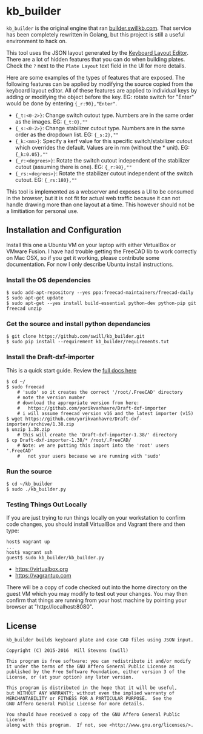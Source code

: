 kb_builder
==========

`kb_builder` is the original engine that ran [builder.swillkb.com](http://builder.swillkb.com).  That service has been completely rewritten in Golang, but this project is still a useful environment to hack on.  

This tool uses the JSON layout generated by the [Keyboard Layout Editor](http://www.keyboard-layout-editor.com/).  There are a lot of hidden features that you can do when building plates.  Check the `?` next to the `Plate Layout` text field in the UI for more details.

Here are some examples of the types of features that are exposed. The following features can be applied by modifying the source copied from the keyboard layout editor. All of these features are applied to individual keys by adding or modifying the object before the key. EG: rotate switch for "Enter" would be done by entering `{_r:90},"Enter"`.

* `{_t:<0-2>}`: Change switch cutout type. Numbers are in the same order as the images. EG: `{_t:0},""`
* `{_s:<0-2>}`: Change stabilizer cutout type. Numbers are in the same order as the dropdown list. EG: `{_s:2},""`
* `{_k:<mm>}`: Specify a kerf value for this specific switch/stabilizer cutout which overrides the default. Values are in mm (without the * unit). EG: `{_k:0.05},""`
* `{_r:<degrees>}`: Rotate the switch cutout independent of the stabilizer cutout (assuming there is one). EG: `{_r:90},""`
* `{_rs:<degrees>}`: Rotate the stabilizer cutout independent of the switch cutout. EG: `{_rs:180},""`

This tool is implemented as a webserver and exposes a UI to be consumed in the browser, but it is not fit for actual web traffic because it can not handle drawing more than one layout at a time.  This however should not be a limitiation for personal use.


## Installation and Configuration

Install this one a Ubuntu VM on your laptop with either VirtualBox or VMware Fusion.  I have had trouble getting the FreeCAD lib to work correctly on Mac OSX, so if you get it working, please contribute some documentation.  For now I only describe Ubuntu install instructions.


### Install the OS dependencies

```
$ sudo add-apt-repository --yes ppa:freecad-maintainers/freecad-daily
$ sudo apt-get update
$ sudo apt-get --yes install build-essential python-dev python-pip git freecad unzip
```


### Get the source and install python dependancies

```
$ git clone https://github.com/swill/kb_builder.git
$ sudo pip install --requirement kb_builder/requirements.txt
```


### Install the Draft-dxf-importer

This is a quick start guide.  Review the [full docs
here](https://github.com/yorikvanhavre/Draft-dxf-importer)

```
$ cd ~/
$ sudo freecad
	# 'sudo' so it creates the correct '/root/.FreeCAD' directory
	# note the version number
	# download the appropriate version from here: 
	# 	https://github.com/yorikvanhavre/Draft-dxf-importer
	# i will assume freecad version v16 and the latest importer (v15)
$ wget https://github.com/yorikvanhavre/Draft-dxf-importer/archive/1.38.zip
$ unzip 1.38.zip
	# this will create the 'Draft-dxf-importer-1.38/' directory
$ cp Draft-dxf-importer-1.38/* /root/.FreeCAD/
	# Note: we are putting this import into the 'root' users '.FreeCAD' 
	#	not your users because we are running with 'sudo'
```


### Run the source

```
$ cd ~/kb_builder
$ sudo ./kb_builder.py
```


### Testing Things Out Locally

If you are just trying to run things locally on your workstation to confirm
code changes, you should install VirtualBox and Vagrant there and then type:

```
host$ vagrant up
...
host$ vagrant ssh
guest$ sudo kb_builder/kb_builder.py
```

* https://virtualbox.org
* https://vagrantup.com

There will be a copy of code checked out into the home directory on the guest
VM which you may modify to test out your changes.  You may then confirm that
things are running from your host machine by pointing your browser at
"http://localhost:8080".


## License

```
kb_builder builds keyboard plate and case CAD files using JSON input.

Copyright (C) 2015-2016  Will Stevens (swill)

This program is free software: you can redistribute it and/or modify
it under the terms of the GNU Affero General Public License as
published by the Free Software Foundation, either version 3 of the
License, or (at your option) any later version.

This program is distributed in the hope that it will be useful,
but WITHOUT ANY WARRANTY; without even the implied warranty of
MERCHANTABILITY or FITNESS FOR A PARTICULAR PURPOSE.  See the
GNU Affero General Public License for more details.

You should have received a copy of the GNU Affero General Public License
along with this program.  If not, see <http://www.gnu.org/licenses/>.
```
